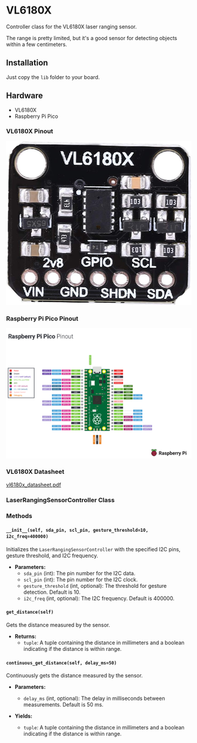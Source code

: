 # VL6180X
Controller class for the VL6180X laser ranging sensor.

The range is pretty limited, but it's a good sensor for detecting objects within a few centimeters.

## Installation
Just copy the `lib` folder to your board.

## Hardware
- VL6180X
- Raspberry Pi Pico

### VL6180X Pinout
![VL6180X_pinout2.jpg](.assets%2FVL6180X_pinout2.jpg)

### Raspberry Pi Pico Pinout
![Raspberry_Pi_Pico_Pinout.png](.assets%2FRaspberry_Pi_Pico_Pinout.png)

### VL6180X Datasheet
[vl6180x_datasheet.pdf](.assets%2Fvl6180x_datasheet.pdf)


### LaserRangingSensorController Class
### Methods

#### `__init__(self, sda_pin, scl_pin, gesture_threshold=10, i2c_freq=400000)`
Initializes the `LaserRangingSensorController` with the specified I2C pins, gesture threshold, and I2C frequency.

- **Parameters:**
  - `sda_pin` (int): The pin number for the I2C data.
  - `scl_pin` (int): The pin number for the I2C clock.
  - `gesture_threshold` (int, optional): The threshold for gesture detection. Default is 10.
  - `i2c_freq` (int, optional): The I2C frequency. Default is 400000.

#### `get_distance(self)`
Gets the distance measured by the sensor.

- **Returns:**
  - `tuple`: A tuple containing the distance in millimeters and a boolean indicating if the distance is within range.

#### `continuous_get_distance(self, delay_ms=50)`
Continuously gets the distance measured by the sensor.

- **Parameters:**
  - `delay_ms` (int, optional): The delay in milliseconds between measurements. Default is 50 ms.

- **Yields:**
  - `tuple`: A tuple containing the distance in millimeters and a boolean indicating if the distance is within range.
